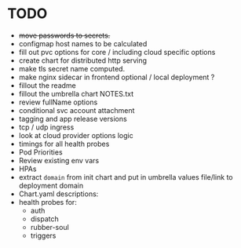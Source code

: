 # TODO

- ~~move passwords to secrets.~~
- configmap host names to be calculated
- fill out pvc options for core / including cloud specific options
- create chart for distributed http serving
- make tls secret name computed.
- make nginx sidecar in frontend optional / local deployment ?
- fillout the readme
- fillout the umbrella chart NOTES.txt
- review fullName options
- conditional svc account attachment
- tagging and app release versions
- tcp / udp ingress
- look at cloud provider options logic
- timings for all health probes
- Pod Priorities
- Review existing env vars
- HPAs
- extract `domain` from init chart and put in umbrella values file/link to deployment domain
- Chart.yaml descriptions:
- health probes for:
  - auth
  - dispatch
  - rubber-soul
  - triggers
